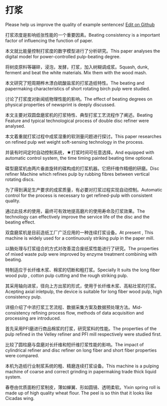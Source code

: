 # 打浆

Please help us improve the quality of example sentences! [Edit on Github](https://github.com/jiyushe/jiyu-example-sentence-source/blob/main/chinese/dajiang.md)

<p><span class="chinese">打浆浓度是影响纸张性能的一个重要因素。</span><span class="english">Beating consistency is a important factor of influencing the function of paper.</span></p>

<p><span class="chinese">本文就比能量控制打浆度的数字模型进行了分析研究。</span><span class="english">This paper analyses the digital model for power-controlled pulp-beating degree.</span></p>

<p><span class="chinese">将树皮原料等碾碎，浸泡，发酵，打浆，加入树糊调成浆。</span><span class="english">Squash, dunk, ferment and beat the white materials. Mix them with the wood mash.</span></p>

<p><span class="chinese">本文研究了短周期桦木漂白硫酸盐浆的打浆造纸特性。</span><span class="english">The beating and papermaking characteristics of short rotating birch pulp were studied.</span></p>

<p><span class="chinese">讨论了打浆度对新闻纸物理性能的影响。</span><span class="english">The effect of beating degrees on physical properties of newsprint is deeply discussed.</span></p>

<p><span class="chinese">本文主要对双圆盘磨浆机的打浆特性、典型打浆工艺流程作了阐述。</span><span class="english">Beating Feature and typical technological process of double disc refiner were analysed.</span></p>

<p><span class="chinese">本文着重就打浆过程中成浆湿重的软测量问题进行探讨。</span><span class="english">This paper researches on refined pulp wet weight soft-sensing technology in the process.</span></p>

<p><span class="chinese">并装有时间定时自动控制系统，★打浆时间可任意选择。</span><span class="english">And equipped with automatic control system, the time timing painted beating time optional.</span></p>

<p><span class="chinese">碟型磨浆机由两片垂直旋转的碟构成的打浆机器。它把纤维作精细的研磨。</span><span class="english">Disc refiner Machine which refines pulp by rubbing fibres between vertical rotating discs.</span></p>

<p><span class="chinese">为了得到满足生产要求的成浆质量，有必要对打浆过程实现自动控制。</span><span class="english">Automatic control for the process is necessary to get refined-pulp with consistent quality.</span></p>

<p><span class="chinese">通过此技术的使用，最终可有效地提高磨片的使用寿命及打浆效果。</span><span class="english">The technology can effectively improve the service life of the disc and the beating effect.</span></p>

<p><span class="chinese">双盘磨浆机是目前造纸工厂广泛应用的一种连续打浆设备。</span><span class="english">At present , This machine is widely used for a continuously striking pulp in the paper mill.</span></p>

<p><span class="chinese">以酶处理与打浆组合的方式对改善混合废纸浆性能进行了研究。</span><span class="english">The properties of mixed waste pulp were improved by enzyme treatment combining with beating.</span></p>

<p><span class="chinese">特制适应于长纤维木浆、棉浆的切断和粗打浆。</span><span class="english">Specially It suits the long fiber wood pulp , cotton pulp cutting and the rough striking pulp.</span></p>

<p><span class="chinese">其采用轴向进浆，径向上方出浆的形式，使用于长纤维木浆、高粘壮浆的打浆。</span><span class="english">Acepting axial inletpulp, the device is suitable for long fiber wood pulp, high consistency pulp.</span></p>

<p><span class="chinese">详细介绍了中浓打浆工艺流程、数据采集方案及数据预处理方法。</span><span class="english">Mid-consistency refining process flow, methods of data acquisition and processing are introduced.</span></p>

<p><span class="chinese">首先采用PFI磨进行商品棉浆的打浆，研究浆料的性能。</span><span class="english">The properties of the pulp refined in the Velley refiner and PFI mill respectively were studied first.</span></p>

<p><span class="chinese">比较了圆柱磨与盘磨对长纤维和短纤维打浆性能的影响。</span><span class="english">The impact of cylindrical refiner and disc refiner on long fiber and short fiber properties were compared.</span></p>

<p><span class="chinese">本机为造纸行业制浆系统的粗、精磨连续打浆设备。</span><span class="english">This machine is a pulping machine of coarse and correct grinding in papermaking trade thick liquid system.</span></p>

<p><span class="chinese">春卷由优质面粉打浆制皮，薄如蝉翼、形如圆镜、透明柔软。</span><span class="english">Yixin spring roll is made up of high quality wheat flour. The peel is so thin that it looks like Cicadas wing.</span></p>

